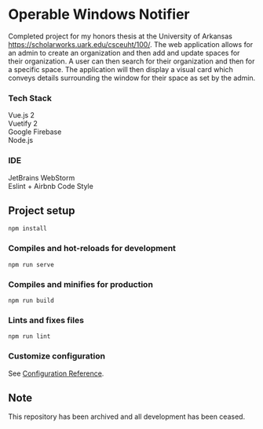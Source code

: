 # Operable Windows Notifier
Completed project for my honors thesis at the University of Arkansas https://scholarworks.uark.edu/csceuht/100/.
The web application allows for an admin to create an organization and then add and update spaces for their organization. A user can then search for their organization and then for a specific space. The application will then display a visual card which conveys details surrounding the window for their space as set by the admin. 

### Tech Stack
Vue.js 2 \
Vuetify 2 \
Google Firebase \
Node.js

### IDE
JetBrains WebStorm \
Eslint + Airbnb Code Style

## Project setup
```
npm install
```

### Compiles and hot-reloads for development
```
npm run serve
```

### Compiles and minifies for production
```
npm run build
```

### Lints and fixes files
```
npm run lint
```

### Customize configuration
See [Configuration Reference](https://cli.vuejs.org/config/).

## Note
This repository has been archived and all development has been ceased.
